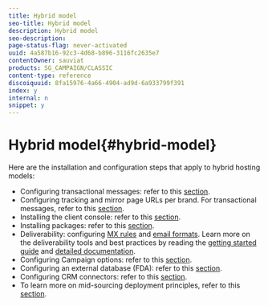 ```yaml
---
title: Hybrid model
seo-title: Hybrid model
description: Hybrid model
seo-description: 
page-status-flag: never-activated
uuid: 4a587b16-92c3-4d68-b896-3116fc2635e7
contentOwner: sauviat
products: SG_CAMPAIGN/CLASSIC
content-type: reference
discoiquuid: 8fa15976-4a66-4904-ad9d-6a933799f391
index: y
internal: n
snippet: y
---
```


# Hybrid model{#hybrid-model}

Here are the installation and configuration steps that apply to hybrid hosting models:

* Configuring transactional messages: refer to this [section](../../message-center/using/transactional-messaging-architecture.md).
* Configuring tracking and mirror page URLs per brand. For transactional messages, refer to this [section](../../message-center/using/configuring-multibranding.md).
* Installing the client console: refer to this [section](../../installation/using/installing-the-client-console.md).
* Installing packages: refer to this [section](/installation/using/installing-campaign-standard-packages.md).
* Deliverability: configuring [MX rules](../../installation/using/email-deliverability.md#mx-configuration) and [email formats](../../installation/using/email-deliverability.md#managing-email-formats). Learn more on the deliverability tools and best practices by reading the [getting started guide](https://docs.campaign.adobe.com/doc/AC/getting_started/EN/deliverability.html) and [detailed documentation](../../delivery/using/about-deliverability.md).
* Configuring Campaign options: refer to this [section](../../installation/using/configuring-campaign-options.md).
* Configuring an external database (FDA): refer to this [section](../../platform/using/accessing-an-external-database.md).
* Configuring CRM connectors: refer to this [section](../../platform/using/crm-connectors.md).
* To learn more on mid-sourcing deployment principles, refer to this [section](../../installation/using/mid-sourcing-deployment.md).

